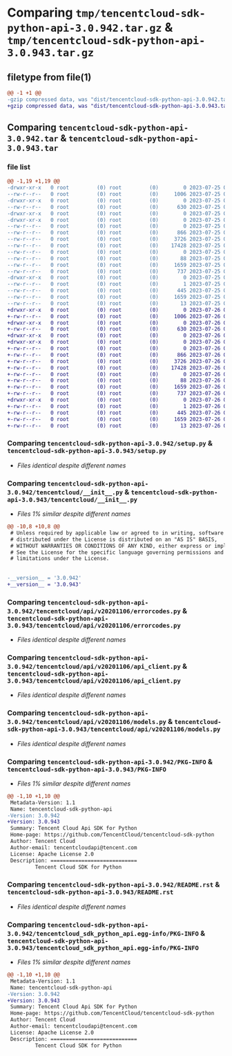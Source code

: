 # Comparing `tmp/tencentcloud-sdk-python-api-3.0.942.tar.gz` & `tmp/tencentcloud-sdk-python-api-3.0.943.tar.gz`

## filetype from file(1)

```diff
@@ -1 +1 @@
-gzip compressed data, was "dist/tencentcloud-sdk-python-api-3.0.942.tar", last modified: Tue Jul 25 04:10:43 2023, max compression
+gzip compressed data, was "dist/tencentcloud-sdk-python-api-3.0.943.tar", last modified: Wed Jul 26 00:30:30 2023, max compression
```

## Comparing `tencentcloud-sdk-python-api-3.0.942.tar` & `tencentcloud-sdk-python-api-3.0.943.tar`

### file list

```diff
@@ -1,19 +1,19 @@
-drwxr-xr-x   0 root         (0) root         (0)        0 2023-07-25 04:10:43.000000 tencentcloud-sdk-python-api-3.0.942/
--rw-r--r--   0 root         (0) root         (0)     1006 2023-07-25 04:10:43.000000 tencentcloud-sdk-python-api-3.0.942/setup.py
-drwxr-xr-x   0 root         (0) root         (0)        0 2023-07-25 04:10:43.000000 tencentcloud-sdk-python-api-3.0.942/tencentcloud/
--rw-r--r--   0 root         (0) root         (0)      630 2023-07-25 04:10:43.000000 tencentcloud-sdk-python-api-3.0.942/tencentcloud/__init__.py
-drwxr-xr-x   0 root         (0) root         (0)        0 2023-07-25 04:10:43.000000 tencentcloud-sdk-python-api-3.0.942/tencentcloud/api/
-drwxr-xr-x   0 root         (0) root         (0)        0 2023-07-25 04:10:43.000000 tencentcloud-sdk-python-api-3.0.942/tencentcloud/api/v20201106/
--rw-r--r--   0 root         (0) root         (0)        0 2023-07-25 04:10:43.000000 tencentcloud-sdk-python-api-3.0.942/tencentcloud/api/v20201106/__init__.py
--rw-r--r--   0 root         (0) root         (0)      866 2023-07-25 04:10:43.000000 tencentcloud-sdk-python-api-3.0.942/tencentcloud/api/v20201106/errorcodes.py
--rw-r--r--   0 root         (0) root         (0)     3726 2023-07-25 04:10:43.000000 tencentcloud-sdk-python-api-3.0.942/tencentcloud/api/v20201106/api_client.py
--rw-r--r--   0 root         (0) root         (0)    17428 2023-07-25 04:10:43.000000 tencentcloud-sdk-python-api-3.0.942/tencentcloud/api/v20201106/models.py
--rw-r--r--   0 root         (0) root         (0)        0 2023-07-25 04:10:43.000000 tencentcloud-sdk-python-api-3.0.942/tencentcloud/api/__init__.py
--rw-r--r--   0 root         (0) root         (0)       88 2023-07-25 04:10:43.000000 tencentcloud-sdk-python-api-3.0.942/setup.cfg
--rw-r--r--   0 root         (0) root         (0)     1659 2023-07-25 04:10:43.000000 tencentcloud-sdk-python-api-3.0.942/PKG-INFO
--rw-r--r--   0 root         (0) root         (0)      737 2023-07-25 04:10:43.000000 tencentcloud-sdk-python-api-3.0.942/README.rst
-drwxr-xr-x   0 root         (0) root         (0)        0 2023-07-25 04:10:43.000000 tencentcloud-sdk-python-api-3.0.942/tencentcloud_sdk_python_api.egg-info/
--rw-r--r--   0 root         (0) root         (0)        1 2023-07-25 04:10:43.000000 tencentcloud-sdk-python-api-3.0.942/tencentcloud_sdk_python_api.egg-info/dependency_links.txt
--rw-r--r--   0 root         (0) root         (0)      445 2023-07-25 04:10:43.000000 tencentcloud-sdk-python-api-3.0.942/tencentcloud_sdk_python_api.egg-info/SOURCES.txt
--rw-r--r--   0 root         (0) root         (0)     1659 2023-07-25 04:10:43.000000 tencentcloud-sdk-python-api-3.0.942/tencentcloud_sdk_python_api.egg-info/PKG-INFO
--rw-r--r--   0 root         (0) root         (0)       13 2023-07-25 04:10:43.000000 tencentcloud-sdk-python-api-3.0.942/tencentcloud_sdk_python_api.egg-info/top_level.txt
+drwxr-xr-x   0 root         (0) root         (0)        0 2023-07-26 00:30:30.000000 tencentcloud-sdk-python-api-3.0.943/
+-rw-r--r--   0 root         (0) root         (0)     1006 2023-07-26 00:30:30.000000 tencentcloud-sdk-python-api-3.0.943/setup.py
+drwxr-xr-x   0 root         (0) root         (0)        0 2023-07-26 00:30:30.000000 tencentcloud-sdk-python-api-3.0.943/tencentcloud/
+-rw-r--r--   0 root         (0) root         (0)      630 2023-07-26 00:30:30.000000 tencentcloud-sdk-python-api-3.0.943/tencentcloud/__init__.py
+drwxr-xr-x   0 root         (0) root         (0)        0 2023-07-26 00:30:30.000000 tencentcloud-sdk-python-api-3.0.943/tencentcloud/api/
+drwxr-xr-x   0 root         (0) root         (0)        0 2023-07-26 00:30:30.000000 tencentcloud-sdk-python-api-3.0.943/tencentcloud/api/v20201106/
+-rw-r--r--   0 root         (0) root         (0)        0 2023-07-26 00:30:30.000000 tencentcloud-sdk-python-api-3.0.943/tencentcloud/api/v20201106/__init__.py
+-rw-r--r--   0 root         (0) root         (0)      866 2023-07-26 00:30:30.000000 tencentcloud-sdk-python-api-3.0.943/tencentcloud/api/v20201106/errorcodes.py
+-rw-r--r--   0 root         (0) root         (0)     3726 2023-07-26 00:30:30.000000 tencentcloud-sdk-python-api-3.0.943/tencentcloud/api/v20201106/api_client.py
+-rw-r--r--   0 root         (0) root         (0)    17428 2023-07-26 00:30:30.000000 tencentcloud-sdk-python-api-3.0.943/tencentcloud/api/v20201106/models.py
+-rw-r--r--   0 root         (0) root         (0)        0 2023-07-26 00:30:30.000000 tencentcloud-sdk-python-api-3.0.943/tencentcloud/api/__init__.py
+-rw-r--r--   0 root         (0) root         (0)       88 2023-07-26 00:30:30.000000 tencentcloud-sdk-python-api-3.0.943/setup.cfg
+-rw-r--r--   0 root         (0) root         (0)     1659 2023-07-26 00:30:30.000000 tencentcloud-sdk-python-api-3.0.943/PKG-INFO
+-rw-r--r--   0 root         (0) root         (0)      737 2023-07-26 00:30:30.000000 tencentcloud-sdk-python-api-3.0.943/README.rst
+drwxr-xr-x   0 root         (0) root         (0)        0 2023-07-26 00:30:30.000000 tencentcloud-sdk-python-api-3.0.943/tencentcloud_sdk_python_api.egg-info/
+-rw-r--r--   0 root         (0) root         (0)        1 2023-07-26 00:30:30.000000 tencentcloud-sdk-python-api-3.0.943/tencentcloud_sdk_python_api.egg-info/dependency_links.txt
+-rw-r--r--   0 root         (0) root         (0)      445 2023-07-26 00:30:30.000000 tencentcloud-sdk-python-api-3.0.943/tencentcloud_sdk_python_api.egg-info/SOURCES.txt
+-rw-r--r--   0 root         (0) root         (0)     1659 2023-07-26 00:30:30.000000 tencentcloud-sdk-python-api-3.0.943/tencentcloud_sdk_python_api.egg-info/PKG-INFO
+-rw-r--r--   0 root         (0) root         (0)       13 2023-07-26 00:30:30.000000 tencentcloud-sdk-python-api-3.0.943/tencentcloud_sdk_python_api.egg-info/top_level.txt
```

### Comparing `tencentcloud-sdk-python-api-3.0.942/setup.py` & `tencentcloud-sdk-python-api-3.0.943/setup.py`

 * *Files identical despite different names*

### Comparing `tencentcloud-sdk-python-api-3.0.942/tencentcloud/__init__.py` & `tencentcloud-sdk-python-api-3.0.943/tencentcloud/__init__.py`

 * *Files 1% similar despite different names*

```diff
@@ -10,8 +10,8 @@
 # Unless required by applicable law or agreed to in writing, software
 # distributed under the License is distributed on an "AS IS" BASIS,
 # WITHOUT WARRANTIES OR CONDITIONS OF ANY KIND, either express or implied.
 # See the License for the specific language governing permissions and
 # limitations under the License.
 
 
-__version__ = '3.0.942'
+__version__ = '3.0.943'
```

### Comparing `tencentcloud-sdk-python-api-3.0.942/tencentcloud/api/v20201106/errorcodes.py` & `tencentcloud-sdk-python-api-3.0.943/tencentcloud/api/v20201106/errorcodes.py`

 * *Files identical despite different names*

### Comparing `tencentcloud-sdk-python-api-3.0.942/tencentcloud/api/v20201106/api_client.py` & `tencentcloud-sdk-python-api-3.0.943/tencentcloud/api/v20201106/api_client.py`

 * *Files identical despite different names*

### Comparing `tencentcloud-sdk-python-api-3.0.942/tencentcloud/api/v20201106/models.py` & `tencentcloud-sdk-python-api-3.0.943/tencentcloud/api/v20201106/models.py`

 * *Files identical despite different names*

### Comparing `tencentcloud-sdk-python-api-3.0.942/PKG-INFO` & `tencentcloud-sdk-python-api-3.0.943/PKG-INFO`

 * *Files 1% similar despite different names*

```diff
@@ -1,10 +1,10 @@
 Metadata-Version: 1.1
 Name: tencentcloud-sdk-python-api
-Version: 3.0.942
+Version: 3.0.943
 Summary: Tencent Cloud Api SDK for Python
 Home-page: https://github.com/TencentCloud/tencentcloud-sdk-python
 Author: Tencent Cloud
 Author-email: tencentcloudapi@tencent.com
 License: Apache License 2.0
 Description: ============================
         Tencent Cloud SDK for Python
```

### Comparing `tencentcloud-sdk-python-api-3.0.942/README.rst` & `tencentcloud-sdk-python-api-3.0.943/README.rst`

 * *Files identical despite different names*

### Comparing `tencentcloud-sdk-python-api-3.0.942/tencentcloud_sdk_python_api.egg-info/PKG-INFO` & `tencentcloud-sdk-python-api-3.0.943/tencentcloud_sdk_python_api.egg-info/PKG-INFO`

 * *Files 1% similar despite different names*

```diff
@@ -1,10 +1,10 @@
 Metadata-Version: 1.1
 Name: tencentcloud-sdk-python-api
-Version: 3.0.942
+Version: 3.0.943
 Summary: Tencent Cloud Api SDK for Python
 Home-page: https://github.com/TencentCloud/tencentcloud-sdk-python
 Author: Tencent Cloud
 Author-email: tencentcloudapi@tencent.com
 License: Apache License 2.0
 Description: ============================
         Tencent Cloud SDK for Python
```

